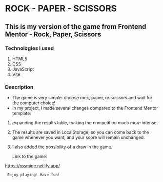 # ROCK - PAPER - SCISSORS

## This is my version of the game from Frontend Mentor - Rock, Paper, Scissors

### Technologies I used

1. HTML5
2. CSS
3. JavaScript
4. Vite

### Description

- The game is very simple: choose rock, paper, or scissors and wait for the computer choice!
-  In my project, I made several changes compared to the Frontend Mentor template:
  1. expanding the results table, making the competition much more intense.
  
  2. The results are saved in LocalStorage, so you can come back to the game whenever you want, and your score will remain unchanged.
     
  3. I also added the possibility of a draw in the game.

     Link to the game:

  https://rpsmine.netlify.app/

     Enjoy playing! Have fun!
